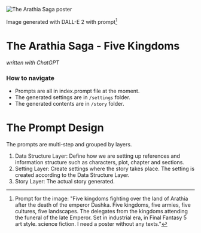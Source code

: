 ![The Arathia Saga poster](https://user-images.githubusercontent.com/4682613/221371974-a81510ce-8b1a-4f1b-9b29-e2e8f6b19ce2.png)

Image generated with DALL-E 2 with prompt[^1]

# The Arathia Saga - Five Kingdoms

_written with ChatGPT_

### How to navigate
- Prompts are all in index.prompt file at the moment.
- The generated settings are in `/settings` folder.
- The generated contents are in `/story` folder. 


# The Prompt Design
The prompts are multi-step and grouped by layers.

1. Data Structure Layer: Define how we are setting up references and information structure such as characters, plot, chapter and sections.
2. Setting Layer: Create settings where the story takes place. The setting is created according to the Data Structure Layer.
3. Story Layer: The actual story generated.


[^1]: Prompt for the image: "Five kingdoms fighting over the land of Arathia after the death of the emperor Dashka. Five kingdoms, five armies, five cultures, five landscapes.  The delegates from the kingdoms attending the funeral of the late Emperor. Set in industrial era, in Final Fantasy 5 art style. science fiction. I need a poster without any texts."
